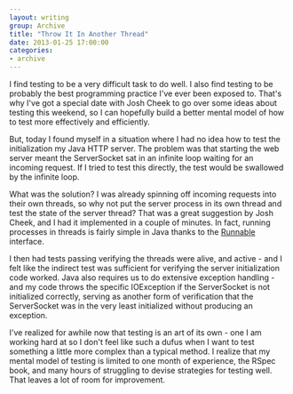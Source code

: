 ```yaml
---
layout: writing
group: Archive
title: "Throw It In Another Thread"
date: 2013-01-25 17:00:00
categories:
- archive
---
```


I find testing to be a very difficult task to do well. I also find testing to be probably the best programming practice I've ever been exposed to. That's why I've got a special date with Josh Cheek to go over some ideas about testing this weekend, so I can hopefully build a better mental model of how to test more effectively and efficiently.

But, today I found myself in a situation where I had no idea how to test the initialization my Java HTTP server. The problem was that starting the web server meant the ServerSocket sat in an infinite loop waiting for an incoming request. If I tried to test this directly, the test would be swallowed by the infinite loop.

What was the solution? I was already spinning off incoming requests into their own threads, so why not put the server process in its own thread and test the state of the server thread? That was a great suggestion by Josh Cheek, and I had it implemented in a couple of minutes. In fact, running processes in threads is fairly simple in Java thanks to the [Runnable](http://docs.oracle.com/javase/1.4.2/docs/api/java/lang/Runnable.html) interface.

I then had tests passing verifying the threads were alive, and active - and I felt like the indirect test was sufficient for verifying the server initialization code worked. Java also requires us to do extensive exception handling - and my code throws the specific IOException if the ServerSocket is not initialized correctly, serving as another form of verification that the ServerSocket was in the very least initialized without producing an exception.

I've realized for awhile now that testing is an art of its own - one I am working hard at so I don't feel like such a dufus when I want to test something a little more complex than a typical method. I realize that my mental model of testing is limited to one month of experience, the RSpec book, and many hours of struggling to devise strategies for testing well. That leaves a lot of room for improvement.
